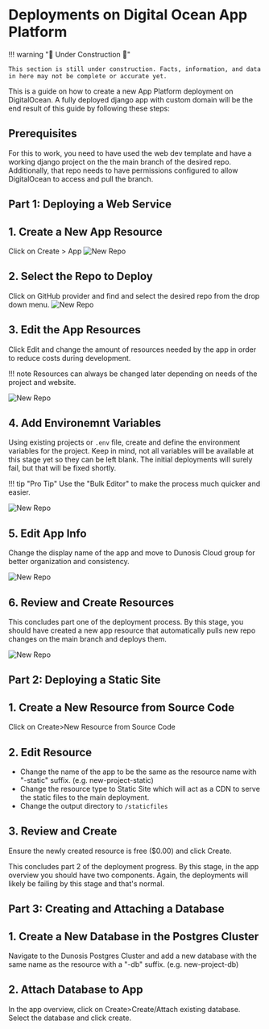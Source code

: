 # Deployments on Digital Ocean App Platform

!!! warning ":construction: Under Construction :construction:"

    This section is still under construction. Facts, information, and data in here may not be complete or accurate yet. 

This is a guide on how to create a new App Platform deployment on DigitalOcean. A fully deployed django app with custom domain will be the end result of this guide by following these steps: 

## Prerequisites

For this to work, you need to have used the web dev template and have a working django project on the the main branch of the desired repo. Additionally, that repo needs to have permissions configured to allow DigitalOcean to access and pull the branch. 

## Part 1: Deploying a Web Service
## 1. Create a New App Resource

Click on Create > App
![New Repo](./assets/deployment/deployment1.jpeg)

## 2. Select the Repo to Deploy

Click on GitHub provider and find and select the desired repo from the drop down menu.
![New Repo](./assets/deplouyment/deployment2.jpeg)

## 3. Edit the App Resources

Click Edit and change the amount of resources needed by the app in order to reduce costs during development.

!!! note
    Resources can always be changed later depending on needs of the project and website.

![New Repo](./assets/deployment/deployment3.jpeg)

## 4. Add Environemnt Variables

Using existing projects or `.env` file, create and define the environment variables for the project. Keep in mind, not all variables will be available at this stage yet so they can be left blank. The initial deployments will surely fail, but that will be fixed shortly. 

!!! tip "Pro Tip"
    Use the "Bulk Editor" to make the process much quicker and easier.

![New Repo](./assets/deployment/deployment4.jpeg)

## 5. Edit App Info

Change the display name of the app and move to Dunosis Cloud group for better organization and consistency.

![New Repo](./assets/deployment/deployment5.jpeg)


## 6. Review and Create Resources

This concludes part one of the deployment process. By this stage, you should have created a new app resource that automatically pulls new repo changes on the main branch and deploys them. 

![New Repo](./assets/deployment/deployment6.jpeg)


## Part 2: Deploying a Static Site
## 1. Create a New Resource from Source Code

Click on Create>New Resource from Source Code

## 2. Edit Resource

* Change the name of the app to be the same as the resource name with "-static" suffix. (e.g. new-project-static)
* Change the resource type to Static Site which will act as a CDN to serve the static files to the main deployment.
* Change the output directory to `/staticfiles`

## 3. Review and Create

Ensure the newly created resource is free ($0.00) and click Create. 

This concludes part 2 of the deployment progress. By this stage, in the app overview you should have two components. Again, the deployments will likely be failing by this stage and that's normal. 

## Part 3: Creating and Attaching a Database
## 1. Create a New Database in the Postgres Cluster

Navigate to the Dunosis Postgres Cluster and add a new database with the same name as the resource with a "-db" suffix. (e.g. new-project-db)

## 2. Attach Database to App

In the app overview, click on Create>Create/Attach existing database. Select the database and click create. 



